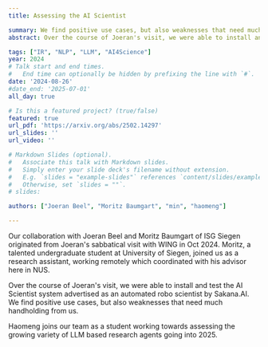 ```yaml
---
title: Assessing the AI Scientist

summary: We find positive use cases, but also weaknesses that need much handholding from human scientists.
abstract: Over the course of Joeran's visit, we were able to install and test the AI Scientist system advertised as an automated robo scientist by Sakana.AI.  We find positive use cases, but also weaknesses that need much handholding from us.

tags: ["IR", "NLP", "LLM", "AI4Science"]
year: 2024
# Talk start and end times.
#   End time can optionally be hidden by prefixing the line with `#`.
date: '2024-08-26'
#date_end: '2025-07-01'
all_day: true

# Is this a featured project? (true/false)
featured: true
url_pdf: 'https://arxiv.org/abs/2502.14297'
url_slides: ''
url_video: ''

# Markdown Slides (optional).
#   Associate this talk with Markdown slides.
#   Simply enter your slide deck's filename without extension.
#   E.g. `slides = "example-slides"` references `content/slides/example-slides.md`.
#   Otherwise, set `slides = ""`.
# slides:

authors: ["Joeran Beel", "Moritz Baumgart", "min", "haomeng"]

---
```

Our collaboration with Joeran Beel and Moritz Baumgart of ISG Siegen originated from Joeran's sabbatical visit with WING in Oct 2024.  Moritz, a talented undergraduate student at University of Siegen, joined us as a research assistant, working remotely which coordinated with his advisor here in NUS.  

Over the course of Joeran's visit, we were able to install and test the AI Scientist system advertised as an automated robo scientist by Sakana.AI.  We find positive use cases, but also weaknesses that need much handholding from us.

Haomeng joins our team as a student working towards assessing the growing variety of LLM based research agents going into 2025.

